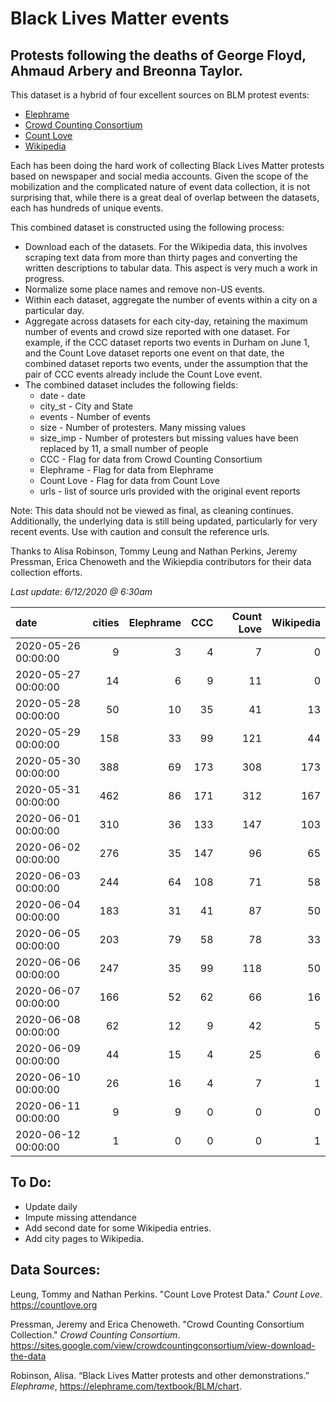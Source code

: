 # Black Lives Matter events
## Protests following the deaths of George Floyd, Ahmaud Arbery and Breonna Taylor.


This dataset is a hybrid of four excellent sources on BLM protest events:   
* [Elephrame](https://elephrame.com/textbook/BLM/chart)   
* [Crowd Counting Consortium](https://sites.google.com/view/crowdcountingconsortium/view-download-the-data?authuser=0)  
* [Count Love](https://countlove.org)
* [Wikipedia](https://en.wikipedia.org/wiki/List_of_George_Floyd_protests_in_the_United_States)

Each has been doing the hard work of collecting Black Lives Matter protests based on newspaper and social media accounts. Given the scope of the mobilization and the complicated nature of event data collection, it is not surprising that, while there is a great deal of overlap between the datasets, each has hundreds of unique events.

This combined dataset is constructed using the following process:   
* Download each of the datasets.  For the Wikipedia data, this involves scraping text data from more than thirty pages and converting the written descriptions to tabular data. This aspect is very much a work in progress.   
* Normalize some place names and remove non-US events.  
* Within each dataset, aggregate the number of events within a city on a particular day.   
* Aggregate across datasets for each city-day, retaining the maximum number of events and crowd size reported with one dataset. For example, if the CCC dataset reports two events in Durham on June 1, and the Count Love dataset reports one event on that date, the combined dataset reports two events, under the assumption that the pair of CCC events already include the  Count Love event.   
* The combined dataset includes the following fields:   
   * date - date    
   * city_st - City and State    
   * events - Number of events   
   * size - Number of protesters. Many missing values   
   * size_imp - Number of protesters but missing values have been replaced by 11, a small number of people   
   * CCC - Flag for data from Crowd Counting Consortium   
   * Elephrame - Flag for data from Elephrame   
   * Count Love    - Flag for data from Count Love    
   * urls - list of source urls provided with the original event reports   

Note: This data should not be viewed as final, as cleaning continues. Additionally, the underlying data is still being updated, particularly for very recent events. Use with caution and consult the reference urls.

Thanks to Alisa Robinson,  Tommy Leung and Nathan Perkins, Jeremy Pressman, Erica Chenoweth and the Wikiepdia contributors for their data collection efforts.

_Last update: 6/12/2020 @ 6:30am_



date                |   cities |   Elephrame |   CCC |   Count Love |   Wikipedia |
|:--------------------|---------:|------------:|------:|-------------:|------------:|
| 2020-05-26 00:00:00 |        9 |           3 |     4 |            7 |           0 |
| 2020-05-27 00:00:00 |       14 |           6 |     9 |           11 |           0 |
| 2020-05-28 00:00:00 |       50 |          10 |    35 |           41 |          13 |
| 2020-05-29 00:00:00 |      158 |          33 |    99 |          121 |          44 |
| 2020-05-30 00:00:00 |      388 |          69 |   173 |          308 |         173 |
| 2020-05-31 00:00:00 |      462 |          86 |   171 |          312 |         167 |
| 2020-06-01 00:00:00 |      310 |          36 |   133 |          147 |         103 |
| 2020-06-02 00:00:00 |      276 |          35 |   147 |           96 |          65 |
| 2020-06-03 00:00:00 |      244 |          64 |   108 |           71 |          58 |
| 2020-06-04 00:00:00 |      183 |          31 |    41 |           87 |          50 |
| 2020-06-05 00:00:00 |      203 |          79 |    58 |           78 |          33 |
| 2020-06-06 00:00:00 |      247 |          35 |    99 |          118 |          50 |
| 2020-06-07 00:00:00 |      166 |          52 |    62 |           66 |          16 |
| 2020-06-08 00:00:00 |       62 |          12 |     9 |           42 |           5 |
| 2020-06-09 00:00:00 |       44 |          15 |     4 |           25 |           6 |
| 2020-06-10 00:00:00 |       26 |          16 |     4 |            7 |           1 |
| 2020-06-11 00:00:00 |        9 |           9 |     0 |            0 |           0 |
| 2020-06-12 00:00:00 |        1 |           0 |     0 |            0 |           1 |

## To Do:
* Update daily
* Impute missing attendance
* Add second date for some Wikipedia entries.
* Add city pages to Wikipedia.


## Data Sources:
Leung, Tommy and Nathan Perkins. "Count Love Protest Data." *Count Love*. https://countlove.org

Pressman, Jeremy and Erica Chenoweth. "Crowd Counting Consortium Collection." *Crowd Counting Consortium*. https://sites.google.com/view/crowdcountingconsortium/view-download-the-data

Robinson, Alisa. “Black Lives Matter protests and other demonstrations.” *Elephrame*, https://elephrame.com/textbook/BLM/chart.
